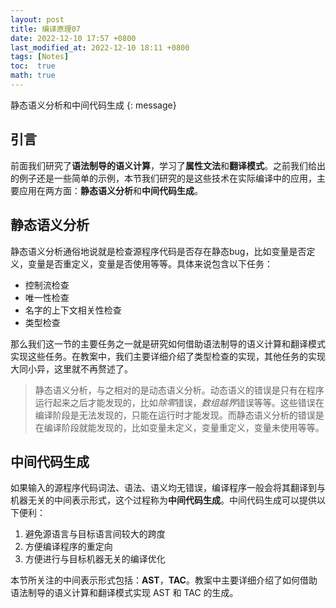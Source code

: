 ```yaml
---
layout: post
title: 编译原理07
date: 2022-12-10 17:57 +0800
last_modified_at: 2022-12-10 18:11 +0800
tags: [Notes]
toc:  true
math: true
---
```


静态语义分析和中间代码生成
{: message}

## 引言

前面我们研究了**语法制导的语义计算**，学习了**属性文法**和**翻译模式**。之前我们给出的例子还是一些简单的示例，本节我们研究的是这些技术在实际编译中的应用，主要应用在两方面：**静态语义分析**和**中间代码生成**。

## 静态语义分析

静态语义分析通俗地说就是检查源程序代码是否存在静态bug，比如变量是否定义，变量是否重定义，变量是否使用等等。具体来说包含以下任务：

- 控制流检查
- 唯一性检查
- 名字的上下文相关性检查
- 类型检查

那么我们这一节的主要任务之一就是研究如何借助语法制导的语义计算和翻译模式实现这些任务。在教案中，我们主要详细介绍了类型检查的实现，其他任务的实现大同小异，这里就不再赘述了。

> 静态语义分析，与之相对的是动态语义分析。动态语义的错误是只有在程序运行起来之后才能发现的，比如*除零*错误，*数组越界*错误等等。这些错误在编译阶段是无法发现的，只能在运行时才能发现。而静态语义分析的错误是在编译阶段就能发现的，比如变量未定义，变量重定义，变量未使用等等。

## 中间代码生成

如果输入的源程序代码词法、语法、语义均无错误，编译程序一般会将其翻译到与机器无关的中间表示形式，这个过程称为**中间代码生成**。中间代码生成可以提供以下便利：

1. 避免源语言与目标语言间较大的跨度
2. 方便编译程序的重定向
3. 方便进行与目标机器无关的编译优化

本节所关注的中间表示形式包括：**AST**，**TAC**。教案中主要详细介绍了如何借助语法制导的语义计算和翻译模式实现 AST 和 TAC 的生成。